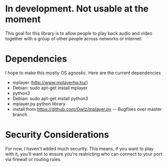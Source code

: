 # In development. Not usable at the moment
This goal for this library is to allow people to play back audio and video together with a group of other people across networks or internet.

# Dependencies
I hope to make this mostly OS agnostic. Here are the current dependencies
 - mplayer (http://www.mplayerhq.hu/)
  - Debian: sudo apt-get install mplayer
 - python3
  - Debian: sudo apt-get install python3
 - mplayer.py python library
  - install from https://github.com/Owlz/mplayer.py -- Bugfixes over master branch


# Security Considerations
For now, I haven't added much security. This means, if you want to play with it, you'll want to ensure you're restricting who can connect to your port via firewall or routing rules.


